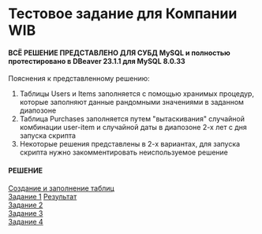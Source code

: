 # Тестовое задание для Компании WIB 
#### ВСЁ РЕШЕНИЕ ПРЕДСТАВЛЕНО ДЛЯ СУБД MySQL и полностью протестировано в DBeaver 23.1.1 для MySQL 8.0.33

Пояснения к представленному решению:
1) Таблицы Users и Items заполняется с помощью хранимых процедур, которые заполняют данные рандомными значениями в заданном диапозоне
2) Таблица Purchases заполняется путем "вытаскивания" случайной комбинации user-item и случайной даты в диапозоне 2-х лет с дня запуска скрипта
3) Некоторые решения представлены в 2-х вариантах, для запуска скрипта нужно закомментировать неиспользуемое решение

#### РЕШЕНИЕ
<a href = 'https://github.com/mynameis-nikita/test_wib/blob/main/db_creation.sql'>Создание и заполнение таблиц</a> 
</br>
<a href = 'https://github.com/mynameis-nikita/test_wib/blob/main/wib_task1.sql'>Задание 1</a>
<a href = 'https://github.com/mynameis-nikita/test_wib/blob/main/img'>Результат</a></br>
<a href = 'https://github.com/mynameis-nikita/test_wib/blob/main/wib_task2.sql'>Задание 2</a></br>
<a href = 'https://github.com/mynameis-nikita/test_wib/blob/main/wib_task3.sql'>Задание 3</a></br>
<a href = 'https://github.com/mynameis-nikita/test_wib/blob/main/wib_task4.sql'>Задание 4</a>

